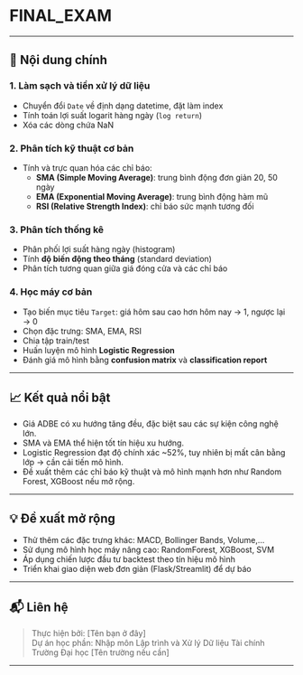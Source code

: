 # FINAL_EXAM
---

## 📌 Nội dung chính

### 1. Làm sạch và tiền xử lý dữ liệu
- Chuyển đổi `Date` về định dạng datetime, đặt làm index
- Tính toán lợi suất logarit hàng ngày (`log return`)
- Xóa các dòng chứa NaN

### 2. Phân tích kỹ thuật cơ bản
- Tính và trực quan hóa các chỉ báo:
  - **SMA (Simple Moving Average)**: trung bình động đơn giản 20, 50 ngày
  - **EMA (Exponential Moving Average)**: trung bình động hàm mũ
  - **RSI (Relative Strength Index)**: chỉ báo sức mạnh tương đối

### 3. Phân tích thống kê
- Phân phối lợi suất hàng ngày (histogram)
- Tính **độ biến động theo tháng** (standard deviation)
- Phân tích tương quan giữa giá đóng cửa và các chỉ báo

### 4. Học máy cơ bản
- Tạo biến mục tiêu `Target`: giá hôm sau cao hơn hôm nay → 1, ngược lại → 0
- Chọn đặc trưng: SMA, EMA, RSI
- Chia tập train/test
- Huấn luyện mô hình **Logistic Regression**
- Đánh giá mô hình bằng **confusion matrix** và **classification report**

---

## 📈 Kết quả nổi bật

- Giá ADBE có xu hướng tăng đều, đặc biệt sau các sự kiện công nghệ lớn.
- SMA và EMA thể hiện tốt tín hiệu xu hướng.
- Logistic Regression đạt độ chính xác ~52%, tuy nhiên bị mất cân bằng lớp → cần cải tiến mô hình.
- Đề xuất thêm các chỉ báo kỹ thuật và mô hình mạnh hơn như Random Forest, XGBoost nếu mở rộng.

---

## 💡 Đề xuất mở rộng

- Thử thêm các đặc trưng khác: MACD, Bollinger Bands, Volume,...
- Sử dụng mô hình học máy nâng cao: RandomForest, XGBoost, SVM
- Áp dụng chiến lược đầu tư backtest theo tín hiệu mô hình
- Triển khai giao diện web đơn giản (Flask/Streamlit) để dự báo

---

## 📬 Liên hệ

> Thực hiện bởi: [Tên bạn ở đây]  
> Dự án học phần: Nhập môn Lập trình và Xử lý Dữ liệu Tài chính  
> Trường Đại học [Tên trường nếu cần]

---


